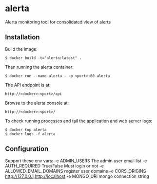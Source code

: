 
alerta
======

Alerta monitoring tool for consolidated view of alerts

Installation
------------

Build the image:

    $ docker build -t="alerta:latest" .

Then running the alerta container:

    $ docker run --name alerta - -p <port>:80 alerta

The API endpoint is at:

    http://<docker>:<port>/api

Browse to the alerta console at:

    http://<docker>:<port>/

To check running processes and tail the application and web server logs:

    $ docker top alerta
    $ docker logs -f alerta

Configuration
-------------
Support these env vars:
-e ADMIN_USERS The admin user email list
-e AUTH_REQUIRED True/False  Must login or not
-e ALLOWED_EMAIL_DOMAINS register user domains
-e CORS_ORIGINS http://127.0.0.1,http://localhost
-e MONGO_URI mongo connection string  
